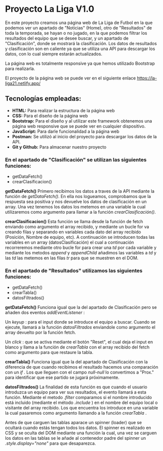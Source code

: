 # Proyecto La Liga V1.0


En este proyecto creamos una página web de La Liga de Futbol en la que podemos ver un apartado de "Noticias" (Home), otro de "Resultados" de toda la temporada, se hayan o no jugado, en la que podemos filtrar los resultados del equipo que se desee buscar, y un apartado de "Clasificación", donde se mostrará la clasificación. Los datos de resultados y clasificación son en caliente ya que se utiliza una API para descargar los datos, con lo cual siempre estarán actualizados.

La página web es totalmente responsive ya que hemos utilizado Bootstrap para realizarla.

El proyecto de la página web se puede ver en el siguiente enlace https://la-liga21.netlify.app/

## Tecnologías empleadas:
* __HTML:__ Para realizar la estructura de la página web
* __CSS:__ Para el diseño de la página web
* __Bootstrap:__ Para el diseño y al utilizar este framework obtenemos una página web responsive que se puede ver en cualquier dispositivo.
* __JavaScript:__ Para darle funcionalidad a la página web
* __Postman:__ Se utilizó al inicio del proyecto para descargar los datos de la API.
* __Git y Github:__ Para almacenar nuestro proyecto 




### __En el apartado de "Clasificación" se utilizan las siguientes funciones:__
* getDataFetch()
* crearClasificacion()

**getDataFetch()**
Primero recibimos los datos a traves de la API mediante la función de *getDataFetch()*. En ella nos logueamos, comprobamos que la respuesta sea positiva y nos devuelve los datos de clasificación en un array. Una vez tenemos los datos los metemos en una variable la cual utilizaremos como argumento para llamar a la función *crearClasificación()*.

**crearClasificacion()** 
Esta función se llama desde la función de fetch enviando como argumento el array recibido, y mediante un bucle for va creando filas y separando en variables cada dato del array recibido (Posición, Nombre de equipo, etc). A continuación se introducen todas las variables en un array (datosClasificación) el cual a continuación recorreremos mediante otro bucle for para crear una *td* por cada variable y mediante los metodos *append* y *appendChild* añadimos las variables a *td* y las *td* las metemos en las filas *tr* para que se muestren en el DOM.


### __En el apartado de "Resultados" utilizamos las siguientes funciones:__
* getDataFetch()
* crearTabla()
* datosFiltrados()

**getDataFetch()**
Funciona igual que la del apartado de Clasificación pero se añaden dos eventos *addEventListener* :

Un *keyup* : para el input donde se introduce el equipo a buscar. Cuando se ejecute, llamará a la función *datosFiltrados* enviandole como argumento el array devuelto por la función fetch.

Un *click* : que se activa mediante el botón "Reset", el cual deja el input en blanco y llama a la función de *crearTabla* con el array recibido del fetch como argumento para que restaure la tabla.

**crearTabla()**
Funciona igual que la del apartado de Clasificación con la diferencia de que cuando recibimos el resultado hacemos una comparación con un *if* . Los que lleguen con el campo *null-null* lo convertimos a "Prox." para identificar que ese partido se jugará próximamente.

**datosFiltrados()**
La finalidad de esta función es que cuando el usuario introduzca un equipo para ver sus resultados, el evento llamará a esta función. 
Mediante el metodo *.filter* comparamos si el nombre introducido está incluido (mediante el método *.include* ) en el nombre del equipo local o visitante del array recibido. Los que encuentra los introduce en una variable la cual pasaremos como argumento llamando a la función *crearTabla* .


Antes de que carguen las tablas aparace un spinner (loader) que se ocultará cuando estás tengan todos los datos. El spinner es realizado en CSS y se oculta del DOM mediante una función la cual, una vez se carguen los datos en las tablas se le añade al contenedor padre del spinner un *.style.display="none"* para que desaparezca.






